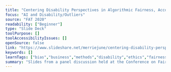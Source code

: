 ```yaml
---
title: "Centering Disability Perspectives in Algorithmic Fairness, Accountability, and Transparency"
focus: "AI and Disability/Outliers"
source: "FAT 2020"
readability: ["Beginner"]
type: "Slide Deck"
toolPurpose: []
toolAccessibilityIssues: []
openSource: false
link: "https://www.slideshare.net/merriejune/centering-disability-perspectives-in-algorithmic-fairness-accountability-transparency-226143105"
keywords: []
learnTags: ["bias","business","methods","disability","ethics","fairness","government","inclusivePractice"]
summary: "Slides from a panel discussion held at the Conference on Fairness, Accountability and Transparency that covers a wide range of issues, including AI and accessibility, ethics, disability, inclusion/exclusion, bias, law, fintech, and future trends.  "
---
```


